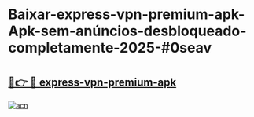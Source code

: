 # Baixar-express-vpn-premium-apk-Apk-sem-anúncios-desbloqueado-completamente-2025-#0seav

# <h2><a href="https://ainizakaria.my?title=express-vpn-premium-apk&ref=24M">🔗👉 🔴 express-vpn-premium-apk</a></h2>

[![acn](https://github.com/user-attachments/assets/0f9c940e-d8b0-45ae-aac7-cd30a18b3e1c)](https://ainizakaria.my?title=express-vpn-premium-apk&ref=24M)

